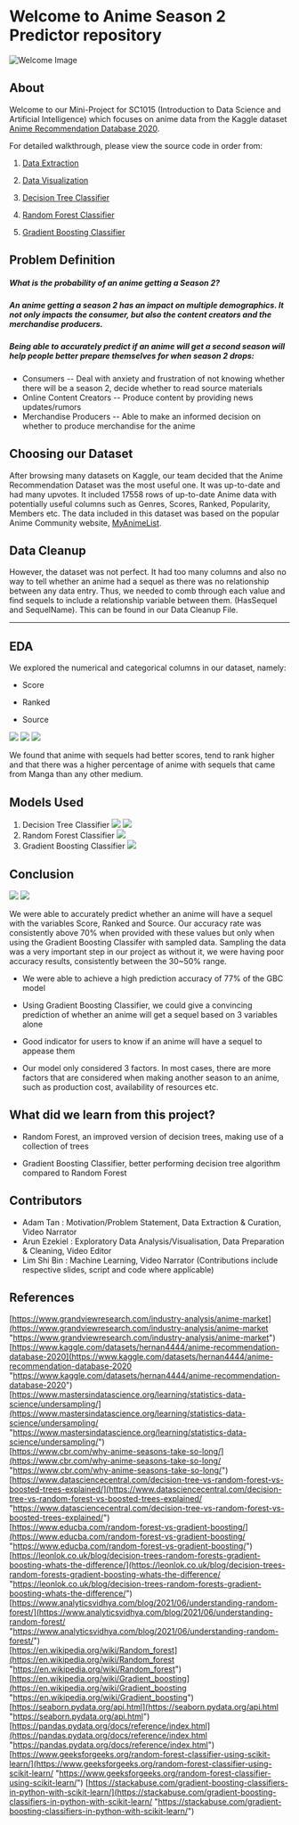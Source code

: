 ﻿
# Welcome to Anime Season 2 Predictor repository
![Welcome Image](https://www.meme-arsenal.com/memes/c8914885099656b0430179c51ffe6f91.jpg)
## About
Welcome to our Mini-Project for SC1015 (Introduction to Data Science and Artificial Intelligence) which focuses on anime data from the Kaggle dataset [Anime Recommendation Database 2020](https://www.kaggle.com/datasets/hernan4444/anime-recommendation-database-2020). 

For detailed walkthrough, please view the source code in order from:

1. [Data Extraction](https://github.com/arun016/AnimeSeason2Predictor/blob/main/DataExtractionAndCleanup.ipynb)

2. [Data Visualization](https://github.com/arun016/AnimeSeason2Predictor/blob/main/DataVisualizationEDA.ipynb)

3. [Decision Tree Classifier](https://github.com/arun016/AnimeSeason2Predictor/blob/main/DecisionTree.ipynb)

4. [Random Forest Classifier](https://github.com/arun016/AnimeSeason2Predictor/blob/main/RandomForest.ipynb)

5. [Gradient Boosting Classifier](https://github.com/arun016/AnimeSeason2Predictor/blob/main/GradientBoostingClassifier.ipynb)



##  Problem Definition

#####  What is the probability of an anime getting a Season 2?

#####  An anime getting a season 2 has an impact on multiple demographics. It not only impacts the consumer, but also the content creators and the merchandise producers.

#####  Being able to accurately predict if an anime will get a second season will help people better prepare themselves for when season 2 drops:

- Consumers -- Deal with anxiety and frustration of not knowing whether there will be a season 2, decide whether to read source materials
- Online Content Creators -- Produce content by providing news updates/rumors
- Merchandise Producers -- Able to make an informed decision on whether to produce merchandise for the anime



##  Choosing our Dataset

After browsing many datasets on Kaggle, our team decided that the Anime Recommendation Dataset was the most useful one. It was up-to-date and had many upvotes. It included 17558 rows of up-to-date Anime data with potentially useful columns such as Genres, Scores, Ranked, Popularity, Members etc. The data included in this dataset was based on the popular Anime Community website, [MyAnimeList]([MyAnimeList.net](https://myanimelist.net/)).

##  Data Cleanup

However, the dataset was not perfect. It had too many columns and also no way to tell whether an anime had a sequel as there was no relationship between any data entry. Thus, we needed to comb through each value and find sequels to include a relationship variable between them. (HasSequel and SequelName). This can be found in our Data Cleanup File.

---

##  EDA

We explored the numerical and categorical columns in our dataset, namely:
 
- Score

- Ranked

- Source

![](screenshots/Score.png)
![](screenshots/Source.png)
![](screenshots/Ranked.png)

We found that anime with sequels had better scores,  tend to rank higher and that there was a higher percentage of anime with sequels that came from Manga than any other medium.

##  Models Used

1. Decision Tree Classifier
![](screenshots/DecisionTree.png)
![](screenshots/HeatmapDecisionTree.png)
2. Random Forest Classifier
![](screenshots/HeatMapRandomForestTree.png)
3. Gradient Boosting Classifier
![](screenshots/HeatMapGradientBoostingTree.png)

##  Conclusion
![](screenshots/res1.png)
![](screenshots/res2.png)

We were able to accurately predict whether an anime will have a sequel with the variables Score, Ranked and Source. Our accuracy rate was consistently above 70% when provided with these values but only when using the Gradient Boosting Classifer with sampled data. Sampling the data was a very important step in our project as without it, we were having poor accuracy results, consistently between the 30~50% range.

-   We were able to achieve a high prediction accuracy of 77% of the GBC model
    
-   Using Gradient Boosting Classifier, we could give a convincing prediction of whether an anime will get a sequel based on 3 variables alone
    
-   Good indicator for users to know if an anime will have a sequel to appease them

-   Our model only considered 3 factors. In most cases, there are more factors that are considered when making another season to an anime, such as production cost, availability of resources etc.


##  What did we learn from this project?

- Random Forest, an improved version of decision trees, making use of a collection of trees

- Gradient Boosting Classifier, better performing decision tree algorithm compared to Random Forest

##  Contributors

- Adam Tan : Motivation/Problem Statement, Data Extraction & Curation, Video Narrator
- Arun Ezekiel : Exploratory Data Analysis/Visualisation, Data Preparation & Cleaning, Video Editor
- Lim Shi Bin : Machine Learning, Video Narrator
(Contributions include respective slides, script and code where applicable)

## References

[https://www.grandviewresearch.com/industry-analysis/anime-market](https://www.grandviewresearch.com/industry-analysis/anime-market "https://www.grandviewresearch.com/industry-analysis/anime-market")  
[https://www.kaggle.com/datasets/hernan4444/anime-recommendation-database-2020](https://www.kaggle.com/datasets/hernan4444/anime-recommendation-database-2020 "https://www.kaggle.com/datasets/hernan4444/anime-recommendation-database-2020")  
[https://www.mastersindatascience.org/learning/statistics-data-science/undersampling/](https://www.mastersindatascience.org/learning/statistics-data-science/undersampling/ "https://www.mastersindatascience.org/learning/statistics-data-science/undersampling/")  
[https://www.cbr.com/why-anime-seasons-take-so-long/](https://www.cbr.com/why-anime-seasons-take-so-long/ "https://www.cbr.com/why-anime-seasons-take-so-long/")  
[https://www.datasciencecentral.com/decision-tree-vs-random-forest-vs-boosted-trees-explained/](https://www.datasciencecentral.com/decision-tree-vs-random-forest-vs-boosted-trees-explained/ "https://www.datasciencecentral.com/decision-tree-vs-random-forest-vs-boosted-trees-explained/")  
[https://www.educba.com/random-forest-vs-gradient-boosting/](https://www.educba.com/random-forest-vs-gradient-boosting/ "https://www.educba.com/random-forest-vs-gradient-boosting/")  
[https://leonlok.co.uk/blog/decision-trees-random-forests-gradient-boosting-whats-the-difference/](https://leonlok.co.uk/blog/decision-trees-random-forests-gradient-boosting-whats-the-difference/ "https://leonlok.co.uk/blog/decision-trees-random-forests-gradient-boosting-whats-the-difference/")  
[https://www.analyticsvidhya.com/blog/2021/06/understanding-random-forest/](https://www.analyticsvidhya.com/blog/2021/06/understanding-random-forest/ "https://www.analyticsvidhya.com/blog/2021/06/understanding-random-forest/")  
[https://en.wikipedia.org/wiki/Random_forest](https://en.wikipedia.org/wiki/Random_forest "https://en.wikipedia.org/wiki/Random_forest")  
[https://en.wikipedia.org/wiki/Gradient_boosting](https://en.wikipedia.org/wiki/Gradient_boosting "https://en.wikipedia.org/wiki/Gradient_boosting")
[https://seaborn.pydata.org/api.html](https://seaborn.pydata.org/api.html "https://seaborn.pydata.org/api.html")
[https://pandas.pydata.org/docs/reference/index.html](https://pandas.pydata.org/docs/reference/index.html "https://pandas.pydata.org/docs/reference/index.html")
[https://www.geeksforgeeks.org/random-forest-classifier-using-scikit-learn/](https://www.geeksforgeeks.org/random-forest-classifier-using-scikit-learn/ "https://www.geeksforgeeks.org/random-forest-classifier-using-scikit-learn/")
[https://stackabuse.com/gradient-boosting-classifiers-in-python-with-scikit-learn/](https://stackabuse.com/gradient-boosting-classifiers-in-python-with-scikit-learn/ "https://stackabuse.com/gradient-boosting-classifiers-in-python-with-scikit-learn/")
